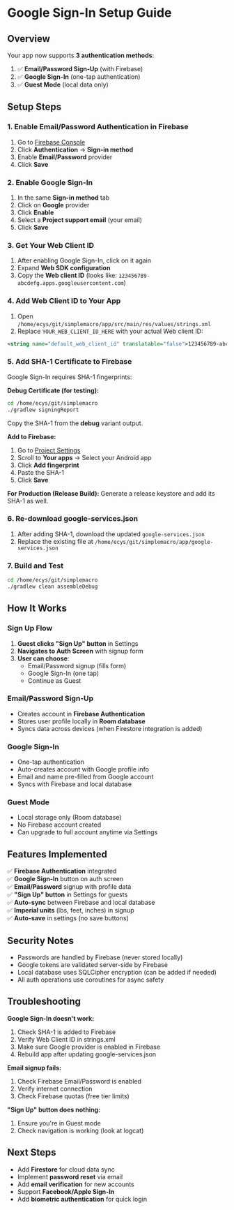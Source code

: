 # Google Sign-In Setup Guide

## Overview
Your app now supports **3 authentication methods**:
1. ✅ **Email/Password Sign-Up** (with Firebase)
2. ✅ **Google Sign-In** (one-tap authentication)
3. ✅ **Guest Mode** (local data only)

## Setup Steps

### 1. Enable Email/Password Authentication in Firebase
1. Go to [Firebase Console](https://console.firebase.google.com/project/simplemacro-ecys/authentication/providers)
2. Click **Authentication** → **Sign-in method**
3. Enable **Email/Password** provider
4. Click **Save**

### 2. Enable Google Sign-In
1. In the same **Sign-in method** tab
2. Click on **Google** provider
3. Click **Enable**
4. Select a **Project support email** (your email)
5. Click **Save**

### 3. Get Your Web Client ID
1. After enabling Google Sign-In, click on it again
2. Expand **Web SDK configuration**
3. Copy the **Web client ID** (looks like: `123456789-abcdefg.apps.googleusercontent.com`)

### 4. Add Web Client ID to Your App
1. Open `/home/ecys/git/simplemacro/app/src/main/res/values/strings.xml`
2. Replace `YOUR_WEB_CLIENT_ID_HERE` with your actual Web client ID:

```xml
<string name="default_web_client_id" translatable="false">123456789-abcdefg.apps.googleusercontent.com</string>
```

### 5. Add SHA-1 Certificate to Firebase
Google Sign-In requires SHA-1 fingerprints:

**Debug Certificate (for testing):**
```bash
cd /home/ecys/git/simplemacro
./gradlew signingReport
```

Copy the SHA-1 from the **debug** variant output.

**Add to Firebase:**
1. Go to [Project Settings](https://console.firebase.google.com/project/simplemacro-ecys/settings/general)
2. Scroll to **Your apps** → Select your Android app
3. Click **Add fingerprint**
4. Paste the SHA-1
5. Click **Save**

**For Production (Release Build):**
Generate a release keystore and add its SHA-1 as well.

### 6. Re-download google-services.json
1. After adding SHA-1, download the updated `google-services.json`
2. Replace the existing file at `/home/ecys/git/simplemacro/app/google-services.json`

### 7. Build and Test
```bash
cd /home/ecys/git/simplemacro
./gradlew clean assembleDebug
```

## How It Works

### Sign Up Flow
1. **Guest clicks "Sign Up" button** in Settings
2. **Navigates to Auth Screen** with signup form
3. **User can choose**:
   - Email/Password signup (fills form)
   - Google Sign-In (one tap)
   - Continue as Guest

### Email/Password Sign-Up
- Creates account in **Firebase Authentication**
- Stores user profile locally in **Room database**
- Syncs data across devices (when Firestore integration is added)

### Google Sign-In
- One-tap authentication
- Auto-creates account with Google profile info
- Email and name pre-filled from Google account
- Syncs with Firebase and local database

### Guest Mode
- Local storage only (Room database)
- No Firebase account created
- Can upgrade to full account anytime via Settings

## Features Implemented

✅ **Firebase Authentication** integrated  
✅ **Google Sign-In** button on auth screen  
✅ **Email/Password** signup with profile data  
✅ **"Sign Up" button** in Settings for guests  
✅ **Auto-sync** between Firebase and local database  
✅ **Imperial units** (lbs, feet, inches) in signup  
✅ **Auto-save** in settings (no save buttons)  

## Security Notes

- Passwords are handled by Firebase (never stored locally)
- Google tokens are validated server-side by Firebase
- Local database uses SQLCipher encryption (can be added if needed)
- All auth operations use coroutines for async safety

## Troubleshooting

**Google Sign-In doesn't work:**
1. Check SHA-1 is added to Firebase
2. Verify Web Client ID in strings.xml
3. Make sure Google provider is enabled in Firebase
4. Rebuild app after updating google-services.json

**Email signup fails:**
1. Check Firebase Email/Password is enabled
2. Verify internet connection
3. Check Firebase quotas (free tier limits)

**"Sign Up" button does nothing:**
1. Ensure you're in Guest mode
2. Check navigation is working (look at logcat)

## Next Steps

- Add **Firestore** for cloud data sync
- Implement **password reset** via email
- Add **email verification** for new accounts
- Support **Facebook/Apple Sign-In**
- Add **biometric authentication** for quick login
